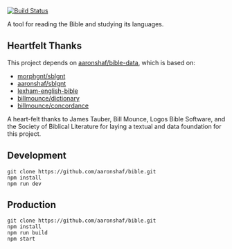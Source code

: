 [![Build Status](https://travis-ci.org/aaronshaf/bible.svg?branch=master)](https://travis-ci.org/aaronshaf/bible)


A tool for reading the Bible and studying its languages.

## Heartfelt Thanks

This project depends on [aaronshaf/bible-data](https://github.com/aaronshaf/bible-data), which is based on:

* [morphgnt/sblgnt](https://github.com/morphgnt/sblgnt)
* [aaronshaf/sblgnt](https://github.com/aaronshaf/sblgnt)
* [lexham-english-bible](https://github.com/aaronshaf/lexham-english-bible)
* [billmounce/dictionary](https://github.com/billmounce/dictionary)
* [billmounce/concordance](https://github.com/billmounce/concordance)

A heart-felt thanks to James Tauber, Bill Mounce, Logos Bible Software, and the Society of Biblical Literature for laying a textual and data foundation for this project.

## Development

```
git clone https://github.com/aaronshaf/bible.git
npm install
npm run dev
```

## Production

```
git clone https://github.com/aaronshaf/bible.git
npm install
npm run build
npm start
```
